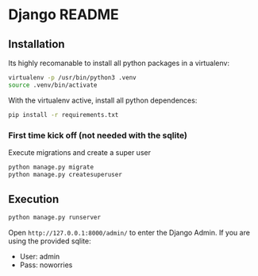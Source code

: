 # Django README

## Installation
Its highly recomanable to install all python packages in a virtualenv:
```bash
virtualenv -p /usr/bin/python3 .venv
source .venv/bin/activate
```

With the virtualenv active, install all python dependences:
```bash
pip install -r requirements.txt
```

### First time kick off (not needed with the sqlite)
Execute migrations and create a super user
```bash
python manage.py migrate
python manage.py createsuperuser
```

## Execution
```bash
python manage.py runserver
```

Open `http://127.0.0.1:8000/admin/` to enter the Django Admin.
If you are using the provided sqlite:
- User: admin
- Pass: noworries

